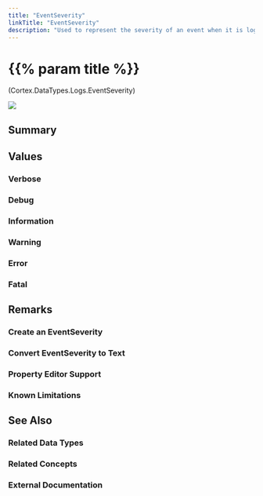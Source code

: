 ```yaml
---
title: "EventSeverity"
linkTitle: "EventSeverity"
description: "Used to represent the severity of an event when it is logged."
---
```


# {{% param title %}}

<p class="namespace">(Cortex.DataTypes.Logs.EventSeverity)</p>

<img src="/images/work-in-progress.jpg">

## Summary

## Values

### Verbose

### Debug

### Information

### Warning

### Error

### Fatal

## Remarks

### Create an EventSeverity

### Convert EventSeverity to Text

### Property Editor Support

### Known Limitations

## See Also

### Related Data Types

### Related Concepts

### External Documentation
